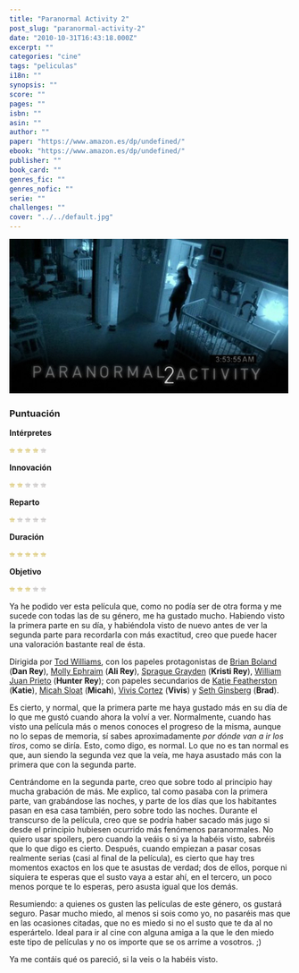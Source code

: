 ```yaml
---
title: "Paranormal Activity 2"
post_slug: "paranormal-activity-2"
date: "2010-10-31T16:43:18.000Z"
excerpt: ""
categories: "cine"
tags: "peliculas"
i18n: ""
synopsis: ""
score: ""
pages: ""
isbn: ""
asin: ""
author: ""
paper: "https://www.amazon.es/dp/undefined/"
ebook: "https://www.amazon.es/dp/undefined/"
publisher: ""
book_card: ""
genres_fic: ""
genres_nofic: ""
serie: ""
challenges: ""
cover: "../../default.jpg"
---
```


![](images/paranormal-activity-2.jpg "paranormal activity 2")

### Puntuación

**Intérpretes**

![](images/star.png) ![](images/star.png) ![](images/star.png) ![](images/star.png) ![](images/no-star.png)

**Innovación**

![](images/star.png) ![](images/star.png) ![](images/no-star.png) ![](images/no-star.png) ![](images/no-star.png)

**Reparto**

![](images/star.png) ![](images/no-star.png) ![](images/no-star.png) ![](images/no-star.png) ![](images/no-star.png)

**Duración**

![](images/star.png) ![](images/star.png) ![](images/star.png) ![](images/star.png) ![](images/star.png)

**Objetivo**

![](images/star.png) ![](images/star.png) ![](images/star.png) ![](images/no-star.png) ![](images/no-star.png)

Ya he podido ver esta película que, como no podía ser de otra forma y me sucede con todas las de su género, me ha gustado mucho. Habiendo visto la primera parte en su día, y habiéndola visto de nuevo antes de ver la segunda parte para recordarla con más exactitud, creo que puede hacer una valoración bastante real de ésta.

Dirigida por [Tod Williams](http://www.imdb.es/name/nm0931095/), con los papeles protagonistas de [Brian Boland](http://www.imdb.es/name/nm1705210/) (**Dan Rey**), [Molly Ephraim](http://www.imdb.es/name/nm1454378/) (**Ali Rey**), [Sprague Grayden](http://www.imdb.es/name/nm0337042/) (**Kristi Rey**), [William Juan Prieto](http://www.imdb.es/name/nm4149255/) (**Hunter Rey**); con papeles secundarios de [Katie Featherston](http://www.imdb.es/name/nm2209370/) (**Katie**), [Micah Sloat](http://www.imdb.es/name/nm2913790/) (**Micah**), [Vivis Cortez](http://www.imdb.es/name/nm0173011/) (**Vivis**) y [Seth Ginsberg](http://www.imdb.es/name/nm2730930/) (**Brad**).

Es cierto, y normal, que la primera parte me haya gustado más en su día de lo que me gustó cuando ahora la volví a ver. Normalmente, cuando has visto una película más o menos conoces el progreso de la misma, aunque no lo sepas de memoria, sí sabes aproximadamente _por dónde van a ir los tiros_, como se diría. Esto, como digo, es normal. Lo que no es tan normal es que, aun siendo la segunda vez que la veía, me haya asustado más con la primera que con la segunda parte.

Centrándome en la segunda parte, creo que sobre todo al principio hay mucha grabación de más. Me explico, tal como pasaba con la primera parte, van grabándose las noches, y parte de los días que los habitantes pasan en esa casa también, pero sobre todo las noches. Durante el transcurso de la película, creo que se podría haber sacado más jugo si desde el principio hubiesen ocurrido más fenómenos paranormales. No quiero usar spoilers, pero cuando la veáis o si ya la habéis visto, sabréis que lo que digo es cierto. Después, cuando empiezan a pasar cosas realmente serias (casi al final de la película), es cierto que hay tres momentos exactos en los que te asustas de verdad; dos de ellos, porque ni siquiera te esperas que el susto vaya a estar ahí, en el tercero, un poco menos porque te lo esperas, pero asusta igual que los demás.

Resumiendo: a quienes os gusten las películas de este género, os gustará seguro. Pasar mucho miedo, al menos si sois como yo, no pasaréis mas que en las ocasiones citadas, que no es miedo si no el susto que te da al no esperártelo. Ideal para ir al cine con alguna amiga a la que le den miedo este tipo de películas y no os importe que se os arrime a vosotros. ;)

Ya me contáis qué os pareció, si la veis o la habéis visto.

